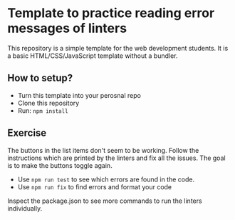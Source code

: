 # Template to practice reading error messages of linters

This repository is a simple template for the web development students. It is a basic HTML/CSS/JavaScript template without a bundler.

## How to setup?

- Turn this template into your perosnal repo
- Clone this repository
- Run: `npm install`

## Exercise

The buttons in the list items don't seem to be working. Follow the instructions which are printed by the linters and fix all the issues. The goal is to make the buttons toggle again.

- Use `npm run test` to see which errors are found in the code.
- Use `npm run fix` to find errors and format your code

Inspect the package.json to see more commands to run the linters individually.
